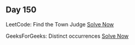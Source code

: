 ## Day 150

LeetCode: Find the Town Judge 
[Solve Now](https://leetcode.com/problems/find-the-town-judge/description/)

GeeksForGeeks: Distinct occurrences 
[Solve Now](https://www.geeksforgeeks.org/problems/distinct-occurrences/1)